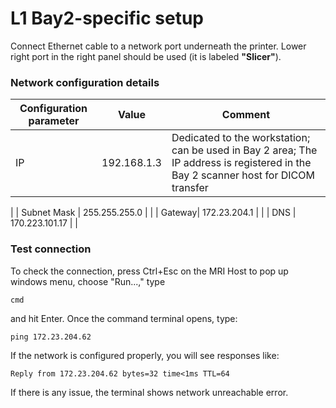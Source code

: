# L1 Bay2-specific setup

Connect Ethernet cable to a network port underneath the printer. Lower right port in the right panel should be used (it is labeled **"Slicer"**).

### Network configuration details

| Configuration parameter | Value | Comment
| -- | -- | -- |
| IP | 192.168.1.3 | Dedicated to the workstation; can be used in Bay 2 area; The IP address is registered in the Bay 2 scanner host for DICOM transfer
 |
| Subnet Mask | 255.255.255.0 | |
| Gateway| 172.23.204.1 | |
| DNS | 170.223.101.17 | |


### Test connection
To check the connection, press Ctrl+Esc on the MRI Host to pop up windows menu, choose "Run...," type 

```
cmd
```

and hit Enter. Once the command terminal opens, type:

```
ping 172.23.204.62
```

If the network is configured properly, you will see responses like:

```
Reply from 172.23.204.62 bytes=32 time<1ms TTL=64
```
If there is any issue, the terminal shows network unreachable error.







